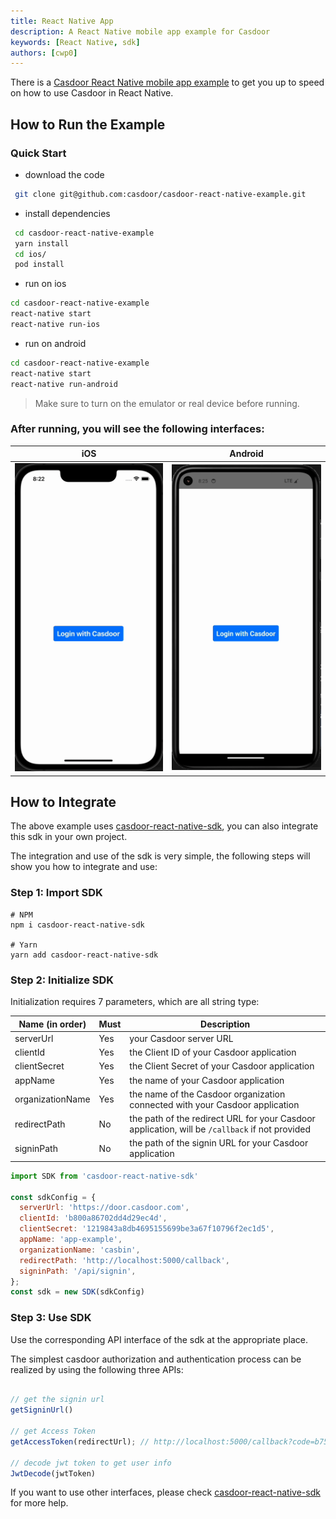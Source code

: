 ```yaml
---
title: React Native App
description: A React Native mobile app example for Casdoor
keywords: [React Native, sdk]
authors: [cwp0]
---
```


There is a [Casdoor React Native mobile app example](https://github.com/casdoor/casdoor-react-native-sdk) to get you up to speed on how to use Casdoor in React Native.

## How to Run the Example

### Quick Start

- download the code

```bash
 git clone git@github.com:casdoor/casdoor-react-native-example.git
```

- install dependencies
```bash 
 cd casdoor-react-native-example
 yarn install
 cd ios/
 pod install
```
- run on ios
```bash
cd casdoor-react-native-example
react-native start
react-native run-ios
```
- run on android
```bash
cd casdoor-react-native-example
react-native start
react-native run-android
```
> Make sure to turn on the emulator or real device before running.

### After running, you will see the following  interfaces:

|                                                             **iOS**                                                              |                                                            **Android**                                                            |
|:--------------------------------------------------------------------------------------------------------------------------------:|:---------------------------------------------------------------------------------------------------------------------------------:|
| <img src="https://github.com/casdoor/casdoor-react-native-example/blob/master/iOS-gif.gif?raw=true" alt="iOS-gif" width="250" /> | <img src="https://github.com/casdoor/casdoor-react-native-example/blob/master/Android-gif.gif?raw=true" alt="Android-gif" width="250" /> |


## How to Integrate

The above example uses [casdoor-react-native-sdk](https://github.com/casdoor/casdoor-react-native-sdk), you can also integrate this sdk in your own project.

The integration and use of the sdk is very simple, the following steps will show you how to integrate and use:

### Step 1: Import SDK

~~~shell script
# NPM
npm i casdoor-react-native-sdk

# Yarn
yarn add casdoor-react-native-sdk
~~~

### Step 2: Initialize SDK

Initialization requires 7 parameters, which are all string type:

| Name (in order)  | Must | Description                                                                                    |
|------------------|------|------------------------------------------------------------------------------------------------|
| serverUrl        | Yes  | your Casdoor server URL                                                                        |
| clientId         | Yes  | the Client ID of your Casdoor application                                                      |
| clientSecret     | Yes  | the Client Secret of your Casdoor application                                                  |
| appName          | Yes  | the name of your Casdoor application                                                           |
| organizationName | Yes  | the name of the Casdoor organization connected with your Casdoor application                   |
| redirectPath     | No   | the path of the redirect URL for your Casdoor application, will be `/callback` if not provided |
| signinPath       | No   | the path of the signin URL for your Casdoor application                                        |

```javascript
import SDK from 'casdoor-react-native-sdk'

const sdkConfig = {
  serverUrl: 'https://door.casdoor.com',
  clientId: 'b800a86702dd4d29ec4d',
  clientSecret: '1219843a8db4695155699be3a67f10796f2ec1d5',
  appName: 'app-example',
  organizationName: 'casbin',
  redirectPath: 'http://localhost:5000/callback',
  signinPath: '/api/signin',
};
const sdk = new SDK(sdkConfig)
```

### Step 3: Use SDK

Use the corresponding API interface of the sdk at the appropriate place.

The simplest casdoor authorization and authentication process can be realized by using the following three APIs:

```javascript

// get the signin url
getSigninUrl()

// get Access Token
getAccessToken(redirectUrl); // http://localhost:5000/callback?code=b75bc5c5ac65ffa516e5&state=gjmfdgqf498

// decode jwt token to get user info
JwtDecode(jwtToken) 
```

If you want to use other interfaces, please check [casdoor-react-native-sdk](https://github.com/casdoor/casdoor-react-native-sdk) for more help.
